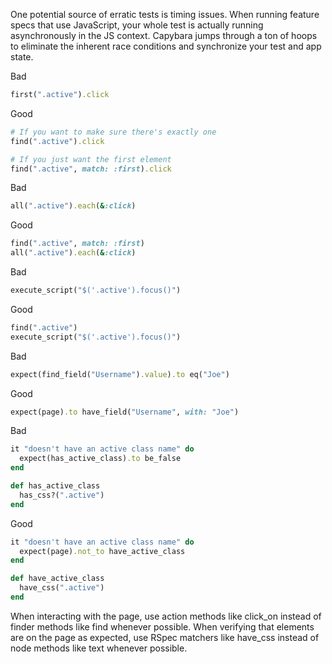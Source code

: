 One potential source of erratic tests is timing issues. When running feature specs that use JavaScript, your whole test is actually running asynchronously in the JS context. Capybara jumps through a ton of hoops to eliminate the inherent race conditions and synchronize your test and app state.

Bad
```ruby
first(".active").click
```

Good
```ruby
# If you want to make sure there's exactly one
find(".active").click

# If you just want the first element
find(".active", match: :first).click
```

Bad
```ruby
all(".active").each(&:click)
```

Good
```ruby
find(".active", match: :first)
all(".active").each(&:click)
```

Bad
```ruby
execute_script("$('.active').focus()")
```

Good
```ruby
find(".active")
execute_script("$('.active').focus()")
```

Bad
```ruby
expect(find_field("Username").value).to eq("Joe")
```

Good
```ruby
expect(page).to have_field("Username", with: "Joe")
```

Bad
```ruby
it "doesn't have an active class name" do
  expect(has_active_class).to be_false
end

def has_active_class
  has_css?(".active")
end
```

Good
```ruby
it "doesn't have an active class name" do
  expect(page).not_to have_active_class
end

def have_active_class
  have_css(".active")
end
```

When interacting with the page, use action methods like click_on instead of finder methods like find whenever possible. When verifying that elements are on the page as expected, use RSpec matchers like have_css instead of node methods like text whenever possible. 
